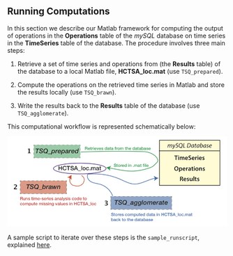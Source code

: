 ## Running Computations
<!--{#sec:calculating}-->

In this section we describe our Matlab framework for computing the output of operations in the **Operations** table of the *mySQL* database on time series in the **TimeSeries** table of the database.
The procedure involves three main steps:

1.  Retrieve a set of time series and operations from (the **Results** table) of the database to a local Matlab file, **HCTSA\_loc.mat** (use `TSQ_prepared`).

2.  Compute the operations on the retrieved time series in Matlab and store the results locally (use `TSQ_brawn`).

3.  Write the results back to the **Results** table of the database (use `TSQ_agglomerate`).

This computational workflow is represented schematically below:

![**Computation workflow schematic.**The three steps involved in computing time-series analysis operations on a set of time series are labeled: **1**. `TSQ_prepared` (retrieve data, including missing entries, from the database), **2**. `TSQ_brawn` (compute missing time series/operation pairs in HCTSA_loc.mat), **3**. `TSQ_agglomerate` (store the new results back in the database).](ComputationSchematic.png)

A sample script to iterate over these steps is the `sample_runscript`, explained [here](computing_runscripts.md).